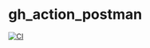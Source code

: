 # gh_action_postman

[![CI](https://github.com/EAOzz/gh_action_postman/actions/workflows/blank.yml/badge.svg)](https://github.com/EAOzz/gh_action_postman/actions/workflows/blank.yml)
